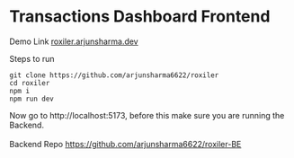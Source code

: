# Transactions Dashboard Frontend

Demo Link
[roxiler.arjunsharma.dev](https://roxiler.arjunsharma.dev/)

Steps to run
```
git clone https://github.com/arjunsharma6622/roxiler
cd roxiler
npm i
npm run dev
```
Now go to http://localhost:5173, before this make sure you are running the Backend.
<br/><br/>
Backend Repo https://github.com/arjunsharma6622/roxiler-BE
